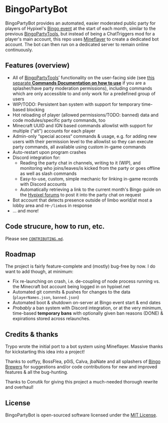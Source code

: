 # BingoPartyBot

BingoPartyBot provides an automated, easier moderated public party for players
of Hypixel's [Bingo event](https://wiki.hypixel.net/Bingo)
at the start of each month, similar to the previous
[BingoPartyTools](https://github.com/aphased/BingoPartyTools?tab=readme-ov-file#all-available-commands),
but instead of being a ChatTriggers mod for a player's main account, this repo
uses [Mineflayer](https://github.com/PrismarineJS/mineflayer) to create a
dedicated bot account. The bot can then run on a dedicated server to remain
online continuously.

## Features (overview)

- All of [BingoPartyTools](https://github.com/aphased/BingoPartyTools?tab=readme-ov-file#all-available-commands)’
  functionality on the user-facing side (see [this separate **Commands Documentation on how to use**](https://github.com/aphased/BingoPartyCommands)
  if you are a splasher/have party moderation permissions), including commands
  which are only accessible to and only work for a predefined group of users
- WIP/TODO: Persistent ban system with support for temporary time-based blocking
- Hot reloading of player (allowed permissions/TODO: banned) data and code
  modules/specific party commands, too
- Minecraft UUID and IGN based commands allowlist with support for multiple ("alt") accounts for each player
- Admin-only “special access“ commands & usage, e.g. for adding new users with their permission level to the allowlist so they can execute party commands, all available using custom in-game commands
- Auto-restart upon program crashes
- Discord integration for:
  - Reading the party chat in channels, writing to it (WIP), and monitoring
    who joins/leaves/is kicked from the party or goes offline as well as slash
    commands
  - Easy-to-use, custom, simple mechanic for linking in-game records with
    Discord accounts
  - Automatically retrieving a link to the current month's Bingo guide on the
    [Hypixel forums](https://hypixel.net/search/16635725/?t=post&c[content]=thread&c[users]=IndigoPolecat&o=date)
    to post it into the party chat on request
- Bot account that detects presence outside of limbo world/at most a lobby area
  and re-`/limbo`s in response
- … and more!

## Code strucure, how to run, etc.

Please see [`CONTRIBUTING.md`](./CONTRIBUTING.md).


## Roadmap

The project is fairly feature-complete and (mostly) bug-free by now.
I do want to add though, at minimum:

- Fix re-launching on crash, i.e. de-coupling of node process running vs. the
  Minecraft bot account being logged in on hypixel.net
- Automated git commits & pushes for changes to the data
  (`playerNames.json`, `banned.json`)
- Automated boot & shutdown on-server at Bingo event start & end dates
- _Probably_ a ban system with Discord integration, or at the very minimum,
  time-based **temporary bans** with optionally given ban reasons (DONE) &
  expirations stored across relaunches.

## Credits & thanks

Trypo wrote the initial port to a bot system using Mineflayer.
Massive thanks for kickstarting this idea into a project!

Thanks to ooffyy, BossFlea, p0iS, Calva, jbaNate and all splashers of
[Bingo Brewers](https://discord.gg/bingobrewers) for suggestions and/or code
contributions for new and improved features & all the bug-hunting.

Thanks to Conutik for giving this project a much-needed thorough rewrite and overhaul!

## License

BingoPartyBot is open-sourced software licensed under the [MIT License](https://opensource.org/licenses/MIT).
